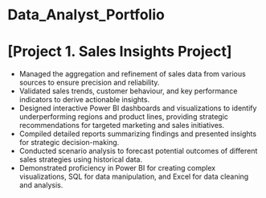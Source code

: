 # Data_Analyst_Portfolio

# [Project 1. Sales Insights Project]
  - Managed the aggregation and refinement of sales data from various sources to ensure precision and reliability. 
  - Validated sales trends, customer behaviour, and key performance indicators to derive actionable insights. 
  - Designed interactive Power BI dashboards and visualizations to identify underperforming regions and product 
    lines, providing strategic recommendations for targeted marketing and sales initiatives.
  - Compiled detailed reports summarizing findings and presented insights for strategic decision-making.
  - Conducted scenario analysis to forecast potential outcomes of different sales strategies using historical data.
  - Demonstrated proficiency in Power BI for creating complex visualizations, SQL for data manipulation, and Excel for data cleaning and analysis.
